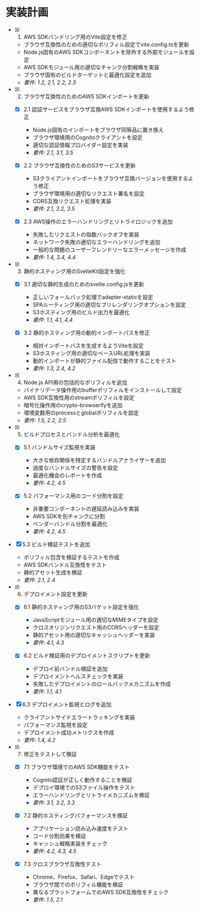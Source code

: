 # 実装計画

- [x] 1. AWS SDKバンドリング用のVite設定を修正





  - ブラウザ互換性のための適切なポリフィル設定でvite.config.tsを更新
  - Node.js固有のAWS SDKコンポーネントを除外する外部モジュールを設定
  - AWS SDKモジュール用の適切なチャンク分割戦略を実装
  - ブラウザ固有のビルドターゲットと最適化設定を追加
  - _要件: 1.2, 2.1, 2.2, 2.3_

- [x] 2. ブラウザ互換性のためのAWS SDKインポートを更新







  - [x] 2.1 認証サービスをブラウザ互換AWS SDKインポートを使用するよう修正


    - Node.js固有のインポートをブラウザ同等品に置き換え
    - ブラウザ環境用のCognitoクライアントを設定
    - 適切な認証情報プロバイダー設定を実装
    - _要件: 2.1, 3.1, 3.5_

  - [x] 2.2 ブラウザ互換性のためのS3サービスを更新


    - S3クライアントインポートをブラウザ互換バージョンを使用するよう修正
    - ブラウザ環境用の適切なリクエスト署名を設定
    - CORS互換リクエスト処理を実装
    - _要件: 2.1, 3.2, 3.5_

  - [x] 2.3 AWS操作のエラーハンドリングとリトライロジックを追加


    - 失敗したリクエストの指数バックオフを実装
    - ネットワーク失敗の適切なエラーハンドリングを追加
    - 一般的な問題のユーザーフレンドリーなエラーメッセージを作成
    - _要件: 1.4, 3.4, 4.4_

- [x] 3. 静的ホスティング用のSvelteKit設定を強化





  - [x] 3.1 適切な静的生成のためのsvelte.config.jsを更新


    - 正しいフォールバック処理でadapter-staticを設定
    - SPAルーティング用の適切なプリレンダリングオプションを設定
    - S3ホスティング用のビルド出力を最適化
    - _要件: 1.1, 4.1, 4.4_

  - [x] 3.2 静的ホスティング用の動的インポートパスを修正


    - 相対インポートパスを生成するようViteを設定
    - S3ホスティング用の適切なベースURL処理を実装
    - 動的インポートが静的ファイル配信で動作することをテスト
    - _要件: 1.3, 2.4, 4.2_

- [x] 4. Node.js API用の包括的なポリフィルを追加










  - バイナリデータ操作用のbufferポリフィルをインストールして設定
  - AWS SDK互換性用のstreamポリフィルを設定
  - 暗号化操作用のcrypto-browserifyを追加
  - 環境変数用のprocessとglobalポリフィルを設定
  - _要件: 1.5, 2.2, 2.5_

- [x] 5. ビルドプロセスとバンドル分析を最適化





  - [x] 5.1 バンドルサイズ監視を実装


    - 大きな依存関係を特定するバンドルアナライザーを追加
    - 過度なバンドルサイズの警告を設定
    - 最適化機会のレポートを作成
    - _要件: 4.2, 4.5_

  - [x] 5.2 パフォーマンス用のコード分割を設定


    - 非重要コンポーネントの遅延読み込みを実装
    - AWS SDKを別チャンクに分割
    - ベンダーバンドル分割を最適化
    - _要件: 4.2, 4.5_

- [x] 5.3 ビルド検証テストを追加


  - ポリフィル包含を検証するテストを作成
  - AWS SDKバンドル互換性をテスト
  - 静的アセット生成を検証
  - _要件: 2.1, 2.4_

- [x] 6. デプロイメント設定を更新





  - [x] 6.1 静的ホスティング用のS3バケット設定を強化


    - JavaScriptモジュール用の適切なMIMEタイプを設定
    - クロスオリジンリクエスト用のCORSヘッダーを設定
    - 静的アセット用の適切なキャッシュヘッダーを実装
    - _要件: 4.1, 4.3_

  - [x] 6.2 ビルド検証用のデプロイメントスクリプトを更新


    - デプロイ前バンドル検証を追加
    - デプロイメントヘルスチェックを実装
    - 失敗したデプロイメントのロールバックメカニズムを作成
    - _要件: 1.1, 4.1_

- [x] 6.3 デプロイメント監視とログを追加


  - クライアントサイドエラートラッキングを実装
  - パフォーマンス監視を設定
  - デプロイメント成功メトリクスを作成
  - _要件: 1.4, 4.2_

- [x] 7. 修正をテストして検証





  - [x] 7.1 ブラウザ環境でのAWS SDK機能をテスト


    - Cognito認証が正しく動作することを検証
    - デプロイ環境でのS3ファイル操作をテスト
    - エラーハンドリングとリトライメカニズムを検証
    - _要件: 3.1, 3.2, 3.3_

  - [x] 7.2 静的ホスティングパフォーマンスを検証


    - アプリケーション読み込み速度をテスト
    - コード分割効果を検証
    - キャッシュ戦略実装をチェック
    - _要件: 4.2, 4.3, 4.5_

  - [x] 7.3 クロスブラウザ互換性テスト


    - Chrome、Firefox、Safari、Edgeでテスト
    - ブラウザ間でのポリフィル機能を検証
    - 異なるプラットフォームでのAWS SDK互換性をチェック
    - _要件: 1.5, 2.1_